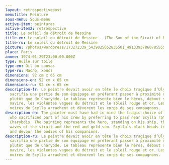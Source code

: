```yaml
---
layout: retrospectivepost
menutitle: Peinture
sous-menu: Sous-menu
active-item: peintures
active-item2: retrospective
title: Le soleil du détroit de Messine
title-en: Le soleil du détroit de Messine - (The Sun of the Strait of Messina)
title-ru: Le soleil du détroit de Messine
picture: /photos/wordpress/173272339_5439025052835501_4913393786078555588_n.jpg
place: Paris
annee: 1974-01-29T23:00:00.000Z
type: Huile sur toile
type-en: Oil on canvas
type-ru: Масло, холст
dimensions: 92 cm x 65 cm
dimensions-en: 92 cm x 65 cm
dimensions-ru: 92 см x 65 см
description-fr: Le peintre devait avoir en tête le choix tragique d’Ulysse qui
  sacrifia une partie de son équipage en préférant passer à proximité de Scylla
  plutôt que de Charybde. Le tableau représente bien le héros, debout sur son
  navire, les violentes vagues du détroit et le soleil rouge et or. Les têtes
  noires de Scylla arrachent et dévorent les corps de ses compagnons.
description-en: The painter must have had in mind the tragic choice of Ulysses
  who sacrificed part of his crew by preferring to pass near Scylla rather than
  Charybdis. The painting represents the hero, standing on his ship, the violent
  waves of the strait and the red and gold sun. Scylla's black heads tear off
  and devour the bodies of his companions.
description-ru: Le peintre devait avoir en tête le choix tragique d’Ulysse qui
  sacrifia une partie de son équipage en préférant passer à proximité de Scylla
  plutôt que de Charybde. Le tableau représente bien le héros, debout sur son
  navire, les violentes vagues du détroit et le soleil rouge et or. Les têtes
  noires de Scylla arrachent et dévorent les corps de ses compagnons.
---
```

